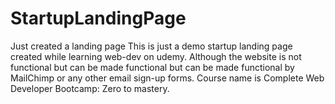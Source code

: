 # StartupLandingPage
Just created a landing page
This is just a demo startup landing page created while learning web-dev on udemy. 
Although the website is not functional but can be made functional but can be made functional by MailChimp or any other 
email sign-up forms.
Course name is Complete Web Developer Bootcamp: Zero to mastery.
